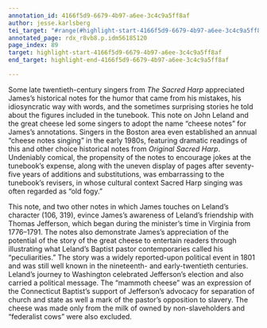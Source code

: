 ```yaml
---
annotation_id: 4166f5d9-6679-4b97-a6ee-3c4c9a5ff8af
author: jesse.karlsberg
tei_target: "#range(#highlight-start-4166f5d9-6679-4b97-a6ee-3c4c9a5ff8af, #highlight-end-4166f5d9-6679-4b97-a6ee-3c4c9a5ff8af)"
annotated_page: rdx_r8vb8.p.idm56185120
page_index: 89
target: highlight-start-4166f5d9-6679-4b97-a6ee-3c4c9a5ff8af
end_target: highlight-end-4166f5d9-6679-4b97-a6ee-3c4c9a5ff8af

---
```

Some late twentieth-century singers from *The Sacred Harp* appreciated James’s historical notes for the humor that came from his mistakes, his idiosyncratic way with words, and the sometimes surprising stories he told about the figures included in the tunebook. This note on John Leland and the great cheese led some singers to adopt the name “cheese notes” for James’s annotations. Singers in the Boston area even established an annual “cheese notes singing” in the early 1980s, featuring dramatic readings of this and other choice historical notes from *Original Sacred Harp*. Undeniably comical, the propensity of the notes to encourage jokes at the tunebook’s expense, along with the uneven display of pages after seventy-five years of additions and substitutions, was embarrassing to the tunebook’s revisers, in whose cultural context Sacred Harp singing was often regarded as “old fogy.”

This note, and two other notes in which James touches on Leland’s character (106, 319), evince James’s awareness of Leland’s friendship with Thomas Jefferson, which began during the minister’s time in Virginia from 1776–1791. The notes also demonstrate James’s appreciation of the potential of the story of the great cheese to entertain readers through illustrating what Leland’s Baptist pastor contemporaries called his “peculiarities.” The story was a widely reported-upon political event in 1801 and was still well known in the nineteenth- and early-twentieth centuries. Leland’s journey to Washington celebrated Jefferson’s election and also carried a political message. The “mammoth cheese” was an expression of the Connecticut Baptist’s support of Jefferson’s advocacy for separation of church and state as well a mark of the pastor’s opposition to slavery. The cheese was made only from the milk of owned by non-slaveholders and “federalist cows” were also excluded.